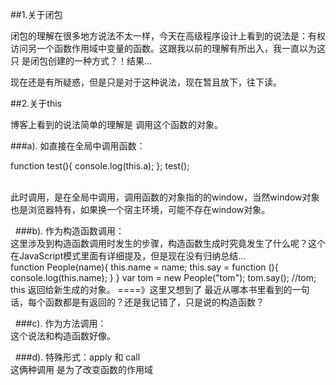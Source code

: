 ##1.关于闭包

  闭包的理解在很多地方说法不太一样，今天在高级程序设计上看到的说法是：有权访问另一个函数作用域中变量的函数。这跟我以前的理解有所出入，我一直以为这只
  是闭包创建的一种方式？！结果...</br>
  
  现在还是有所疑惑，但是只是对于这种说法，现在暂且放下，往下读。</br>
  
  
##2.关于this
  
  博客上看到的说法简单的理解是 调用这个函数的对象。</br>
  
  ###a).
  如直接在全局中调用函数：</br> 
          
  function test(){
     console.log(this.a);
   };
   test();
          
   </br>此时调用，是在全局中调用，调用函数的对象指的的window，当然window对象也是浏览器特有，如果换一个宿主环境，可能不存在window对象。
   
   ###b).
   作为构造函数调用：</br>
   这里涉及到构造函数调用时发生的步骤，构造函数生成时究竟发生了什么呢？这个在JavaScript模式里面有详细提及，但是现在没有归纳总结...</br>
          function People(name){
     this.name = name;
     this.say = function (){
       console.log(this.name);
     }
   }
   var tom = new People("tom");
           tom.say(); //tom;
   this 返回给新生成的对象。 ====》这里又想到了 最近从哪本书里看到的一句话，每个函数都是有返回的？还是我记错了，只是说的构造函数？</br>
   
   ###c).
   作为方法调用：</br>
   这个说法和构造函数好像。</br>
   
   ###d).
   特殊形式：apply 和 call</br>
   这俩种调用 是为了改变函数的作用域</br>
